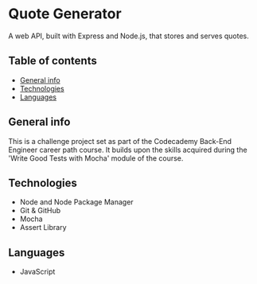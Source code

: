 # Quote Generator

A web API, built with Express and Node.js, that stores and serves quotes.

## Table of contents

* [General info](#general-info)
* [Technologies](#technologies)
* [Languages](#languages)


## General info

 This is a challenge project set as part of the Codecademy Back-End Engineer career path course. It builds upon the skills acquired during the 'Write Good Tests with Mocha' module of the course.

## Technologies

* Node and Node Package Manager
* Git & GitHub
* Mocha
* Assert Library

## Languages

* JavaScript



